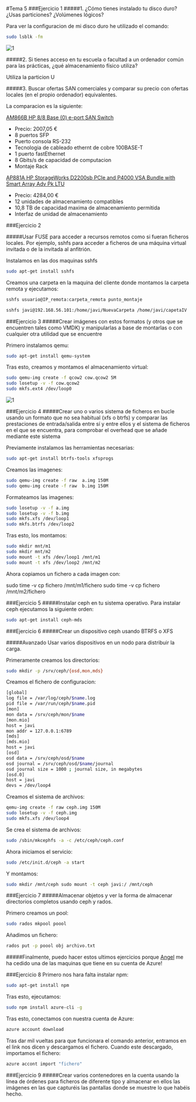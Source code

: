 #Tema 5
###Ejercicio 1
#####1. ¿Cómo tienes instalado tu disco duro? ¿Usas particiones? ¿Volúmenes lógicos?

Para ver la configuracion de mi disco duro he utilizado el comando:
	
 ``` bash
 sudo lsblk -fm
 ```
 ![1](https://github.com/JavideBaza/GII-2014/blob/master/ejercicios/JavierArandaIzquierdo/Capturas/tema5-1.png)

#####2. Si tienes acceso en tu escuela o facultad a un ordenador común para las prácticas, ¿qué almacenamiento físico utiliza?

Utiliza la particion U

#####3. Buscar ofertas SAN comerciales y comparar su precio con ofertas locales (en el propio ordenador) equivalentes.

La comparacion es la siguiente: 

[AM866B HP 8/8 Base (0) e-port SAN Switch](http://www.senetic.es/product/AM866B?gclid=CjwKEAiAi52mBRDkq5bX0vq1-RQSJAAq_7IGEvUX7fVBH0xfzvDw8xK5cqGhJoz3noK0Dy-eVPTLPBoC-ZPw_wcB)

- Precio: 2007,05 €
- 8 puertos SFP
- Puerto consola RS-232
- Tecnologia de cableado ethernt de cobre 100BASE-T
- 1 puerto fastEthernet
- 8 Gbits/s de capacidad de computacion
- Montaje Rack

[AP881A HP StorageWorks D2200sb PCIe and P4000 VSA Bundle with Smart Array Adv Pk LTU](http://www.senetic.es/product/AP881A)

- Precio: 4284,00 €
- 12 unidades de almacenamiento compatibles
- 10,8 TB de capacidad maxima de almacenamiento permitida
- Interfaz de unidad de almacenamiento

###Ejercicio 2

#####Usar FUSE para acceder a recursos remotos como si fueran ficheros locales. Por ejemplo, sshfs para acceder a ficheros de una máquina virtual invitada o de la invitada al anfitrión.

Instalamos en las dos maquinas sshfs

 ``` bash
 sudo apt-get install sshfs
 ```
 Creamos una carpeta en la maquina del cliente donde montamos la carpeta remota y ejecutamos:
 
  ``` bash
 sshfs usuario@IP_remota:carpeta_remota punto_montaje
 
 sshfs javi@192.168.56.101:/home/javi/NuevaCarpeta /home/javi/capetaIV
 ```
###Ejercicio 3
#####Crear imágenes con estos formatos (y otros que se encuentren tales como VMDK) y manipularlas a base de montarlas o con cualquier otra utilidad que se encuentre

Primero instalamos qemu:

``` bash
sudo apt-get install qemu-system
```
Tras esto, creamos y montamos el almacenamiento virtual:

``` bash
sudo qemu-img create -f qcow2 cow.qcow2 5M
sudo losetup -v -f cow.qcow2
sudo mkfs.ext4 /dev/loop0
```
 ![1](https://github.com/JavideBaza/GII-2014/blob/master/ejercicios/JavierArandaIzquierdo/Capturas/2Tema5.png)
 
###Ejercicio 4 
#####Crear uno o varios sistema de ficheros en bucle usando un formato que no sea habitual (xfs o btrfs) y comparar las prestaciones de entrada/salida entre sí y entre ellos y el sistema de ficheros en el que se encuentra, para comprobar el overhead que se añade mediante este sistema

Previamente instalamos las herramientas necesarias:

``` bash
sudo apt-get install btrfs-tools xfsprogs
```

Creamos las imagenes:
```bash
sudo qemu-img create -f raw  a.img 150M
sudo qemu-img create -f raw  b.img 150M
```
Formateamos las imagenes:
```bash
sudo losetup -v -f a.img
sudo losetup -v -f b.img
sudo mkfs.xfs /dev/loop1
sudo mkfs.btrfs /dev/loop2
```
Tras esto, los montamos:
```bash
sudo mkdir mnt/m1
sudo mkdir mnt/m2
sudo mount -t xfs /dev/loop1 /mnt/m1
sudo mount -t xfs /dev/loop2 /mnt/m2
```
Ahora copiamos un fichero a cada imagen con:

sudo time -v cp fichero /mnt/m1/fichero
sudo time -v cp fichero /mnt/m2/fichero

###Ejercicio 5
#####Instalar ceph en tu sistema operativo.
Para instalar ceph ejecutamos la siguiente orden:
```bash
sudo apt-get install ceph-mds
```
###Ejercicio 6
#####Crear un dispositivo ceph usando BTRFS o XFS

#####Avanzado Usar varios dispositivos en un nodo para distribuir la carga.

Primeramente creamos los directorios:
```bash
sudo mkdir -p /srv/ceph/{osd,mon,mds}
```
Creamos el fichero de configuracion:
```bash
[global]
log file = /var/log/ceph/$name.log
pid file = /var/run/ceph/$name.pid
[mon]
mon data = /srv/ceph/mon/$name
[mon.mio]
host = javi
mon addr = 127.0.0.1:6789
[mds]
[mds.mio]
host = javi
[osd]
osd data = /srv/ceph/osd/$name
osd journal = /srv/ceph/osd/$name/journal
osd journal size = 1000 ; journal size, in megabytes
[osd.0]
host = javi
devs = /dev/loop4
```
Creamos el sistema de archivos:
```bash
qemu-img create -f raw ceph.img 150M
sudo losetup -v -f ceph.img
sudo mkfs.xfs /dev/loop4
```
Se crea el sistema de archivos:
```bash
sudo /sbin/mkcephfs -a -c /etc/ceph/ceph.conf
```
Ahora iniciamos el servicio:
```bash
sudo /etc/init.d/ceph -a start
```
Y montamos:
```bash
sudo mkdir /mnt/ceph sudo mount -t ceph javi:/ /mnt/ceph
```

###Ejercicio 7
#####Almacenar objetos y ver la forma de almacenar directorios completos usando ceph y rados.

Primero creamos un pool:
```bash
sudo rados mkpool poool
```
Añadimos un fichero:
```bash
rados put -p poool obj archivo.txt
```

#####Finalmente, puedo hacer estos ultimos ejercicios porque [Angel](https://github.com/angeljcc) me ha cedido una de las maquinas que tiene en su cuenta de Azure!


###Ejercicio 8
Primero nos hara falta instalar npm:
```bash
sudo apt-get install npm
```
Tras esto, ejecutamos:
```bash 
sudo npm install azure-cli -g
```
Tras esto, conectamos con nuestra cuenta de Azure:
```bash
azure account download
```
Tras dar mil vueltas para que funcionara el comando anterior, entramos en el link nos dicen y descargamos el fichero. Cuando este descargado, importamos el fichero:
```bash
azure accont import "fichero"
```

###Ejercicio 9
#####Crear varios contenedores en la cuenta usando la línea de órdenes para ficheros de diferente tipo y almacenar en ellos las imágenes en las que capturéis las pantallas donde se muestre lo que habéis hecho.
